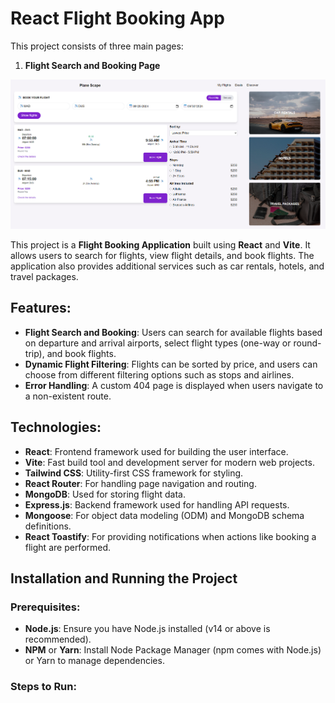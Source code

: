 # React Flight Booking App


This project consists of three main pages:
1. **Flight Search and Booking Page**

![image alt](https://github.com/Oomar20/PlaneScape/blob/main/Main%20Page.png?raw=true)

This project is a **Flight Booking Application** built using **React** and **Vite**. It allows users to search for flights, view flight details, and book flights. The application also provides additional services such as car rentals, hotels, and travel packages.

## Features:
- **Flight Search and Booking**: Users can search for available flights based on departure and arrival airports, select flight types (one-way or round-trip), and book flights.
- **Dynamic Flight Filtering**: Flights can be sorted by price, and users can choose from different filtering options such as stops and airlines.
- **Error Handling**: A custom 404 page is displayed when users navigate to a non-existent route.

## Technologies:
- **React**: Frontend framework used for building the user interface.
- **Vite**: Fast build tool and development server for modern web projects.
- **Tailwind CSS**: Utility-first CSS framework for styling.
- **React Router**: For handling page navigation and routing.
- **MongoDB**: Used for storing flight data.
- **Express.js**: Backend framework used for handling API requests.
- **Mongoose**: For object data modeling (ODM) and MongoDB schema definitions.
- **React Toastify**: For providing notifications when actions like booking a flight are performed.

## Installation and Running the Project

### Prerequisites:
- **Node.js**: Ensure you have Node.js installed (v14 or above is recommended).
- **NPM** or **Yarn**: Install Node Package Manager (npm comes with Node.js) or Yarn to manage dependencies.

### Steps to Run:


